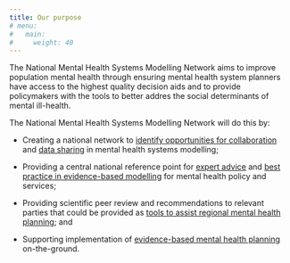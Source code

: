 ```yaml
---
title: Our purpose
# menu:
#   main:
#     weight: 40
---
```


The National Mental Health Systems Modelling Network aims to improve population mental health through ensuring mental health system planners have access to the highest quality decision aids and to provide policymakers with the tools to better addres the social determinants of mental ill-health.

The National Mental Health Systems Modelling Network will do this by:

- Creating a national network to [identify opportunities for collaboration](/hugo-universal-theme/blog/resources/planner-resources/) and [data sharing](/hugo-universal-theme/blog/resources/modeller-resources/open-code-and-data/) in mental health systems modelling;

- Providing a central national reference point for [expert advice](/hugo-universal-theme/members/) and [best practice in evidence-based modelling](/hugo-universal-theme/blog/resources/modeller-resources/) for mental health policy and services;

- Providing scientific peer review and recommendations to relevant parties that could be provided as [tools to assist regional mental health planning](/hugo-universal-theme/blog/our-work/decision-aids/); and

- Supporting implementation of [evidence-based mental health planning](/hugo-universal-theme/categories/publications-mental-health-policy/) on-the-ground.
